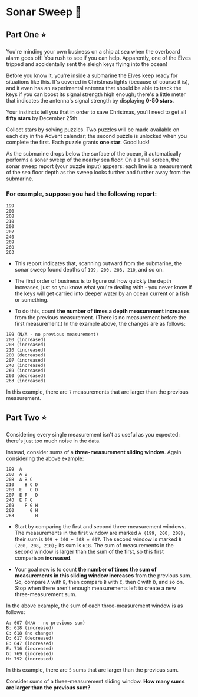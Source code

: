 # Sonar Sweep 📡
## Part One ⭐

You're minding your own business on a ship at sea when the overboard alarm goes off! You rush to see if you can help. Apparently, one of the Elves tripped and accidentally sent the sleigh keys flying into the ocean!

Before you know it, you're inside a submarine the Elves keep ready for situations like this. It's covered in Christmas lights (because of course it is), and it even has an experimental antenna that should be able to track the keys if you can boost its signal strength high enough; there's a little meter that indicates the antenna's signal strength by displaying **0-50 stars**.

Your instincts tell you that in order to save Christmas, you'll need to get all **fifty stars** by December 25th.

Collect stars by solving puzzles. Two puzzles will be made available on each day in the Advent calendar; the second puzzle is unlocked when you complete the first. Each puzzle grants **one star**. Good luck!

As the submarine drops below the surface of the ocean, it automatically performs a sonar sweep of the nearby sea floor. On a small screen, the sonar sweep report (your puzzle input) appears: each line is a measurement of the sea floor depth as the sweep looks further and further away from the submarine.

### For example, suppose you had the following report:

```
199
200
208
210
200
207
240
269
260
263
```

- This report indicates that, scanning outward from the submarine, the sonar sweep found depths of ```199, 200, 208, 210```, and so on.

- The first order of business is to figure out how quickly the depth increases, just so you know what you're dealing with - you never know if the keys will get carried into deeper water by an ocean current or a fish or something.

- To do this, count **the number of times a depth measurement increases** from the previous measurement. (There is no measurement before the first measurement.) In the example above, the changes are as follows:

```
199 (N/A - no previous measurement)
200 (increased)
208 (increased)
210 (increased)
200 (decreased)
207 (increased)
240 (increased)
269 (increased)
260 (decreased)
263 (increased)
```

In this example, there are ```7``` measurements that are larger than the previous measurement.

## Part Two ⭐

Considering every single measurement isn't as useful as you expected: there's just too much noise in the data.

Instead, consider sums of a **three-measurement sliding window**. Again considering the above example:
```
199  A      
200  A B    
208  A B C  
210    B C D
200  E   C D
207  E F   D
240  E F G  
269    F G H
260      G H
263        H
```
- Start by comparing the first and second three-measurement windows. The measurements in the first window are marked ```A (199, 200, 208);``` their sum is ```199 + 200 + 208 = 607```. The second window is marked ```B (200, 208, 210);``` its sum is ```618```. The sum of measurements in the second window is larger than the sum of the first, so this first comparison **increased**.

- Your goal now is to count **the number of times the sum of measurements in this sliding window increases** from the previous sum. So, compare ```A``` with ```B```, then compare ```B``` with ```C```, then ```C``` with ```D```, and so on. Stop when there aren't enough measurements left to create a new three-measurement sum.

In the above example, the sum of each three-measurement window is as follows:

```
A: 607 (N/A - no previous sum)
B: 618 (increased)
C: 618 (no change)
D: 617 (decreased)
E: 647 (increased)
F: 716 (increased)
G: 769 (increased)
H: 792 (increased)
```
In this example, there are ```5``` sums that are larger than the previous sum.

Consider sums of a three-measurement sliding window. **How many sums are larger than the previous sum?**
